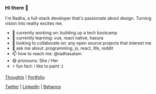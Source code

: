 ### Hi there 👋

I'm Radha, a full-stack developer that's passionate about design. Turning vision into reality excites me.

- 🔭 currently working on:
building up a tech bootcamp
- 🌱 currently learning:
vue, react native, hasura
- 👯 looking to collaborate on:
any open source projects that interest me
- 💬 ask me about:
programming, js, react, life, reddit
- 📫 how to reach me: @radhasatam
- 😄 pronouns:
She / Her
- ⚡ fun fact:
i like to paint :)


[Thoughts](https://thoughts.radhasatam.com/) | [Portfolio](https://radhasatam.com/)

[Twitter](https://twitter.com/radhasatam) | [LinkedIn](https://www.linkedin.com/in/radhasatam/) | [Behance](https://www.behance.net/radhasatam)


<!--
**radhasatam/radhasatam** is a ✨ _special_ ✨ repository because its `README.md` (this file) appears on your GitHub profile.

Here are some ideas to get you started:

- 🔭 I’m currently working on ...
- 🌱 I’m currently learning ...
- 👯 I’m looking to collaborate on ...
- 🤔 I’m looking for help with ...
- 💬 Ask me about ...
- 📫 How to reach me: ...
- 😄 Pronouns: ...
- ⚡ Fun fact: ...
-->

